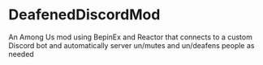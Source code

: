 # DeafenedDiscordMod
An Among Us mod using BepinEx and Reactor that connects to a custom Discord bot and automatically server un/mutes and un/deafens people as needed
